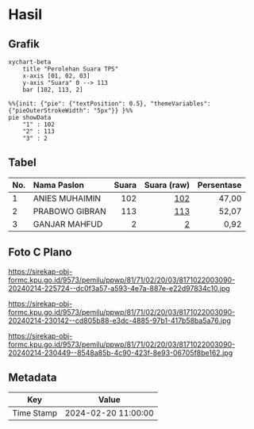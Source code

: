 # Hasil

## Grafik

```mermaid
xychart-beta
    title "Perolehan Suara TPS"
    x-axis [01, 02, 03]
    y-axis "Suara" 0 --> 113
    bar [102, 113, 2]
```

```mermaid
%%{init: {"pie": {"textPosition": 0.5}, "themeVariables": {"pieOuterStrokeWidth": "5px"}} }%%
pie showData
    "1" : 102
    "2" : 113
    "3" : 2
```

## Tabel

| No. | Nama Paslon    | Suara | Suara (raw) | Persentase |
|:--- |:-------------- | -----:| -----------:| ----------:|
| 1   | ANIES MUHAIMIN | 102   | [102][p-1]  | 47,00      |
| 2   | PRABOWO GIBRAN | 113   | [113][p-2]  | 52,07      |
| 3   | GANJAR MAHFUD  | 2     | [2][p-3]    | 0,92       |


[p-1]: https://github.com/gigit-pemilu/pemilu-2024-81-maluku/blob/main/pilpres/hitung-suara/sub/81-maluku/sub/71-kota-ambon/sub/02-sirimau/sub/2003-batu-merah/sub/090-tps/sub/paslon-1.txt
[p-2]: https://github.com/gigit-pemilu/pemilu-2024-81-maluku/blob/main/pilpres/hitung-suara/sub/81-maluku/sub/71-kota-ambon/sub/02-sirimau/sub/2003-batu-merah/sub/090-tps/sub/paslon-2.txt
[p-3]: https://github.com/gigit-pemilu/pemilu-2024-81-maluku/blob/main/pilpres/hitung-suara/sub/81-maluku/sub/71-kota-ambon/sub/02-sirimau/sub/2003-batu-merah/sub/090-tps/sub/paslon-3.txt

## Foto C Plano

https://sirekap-obj-formc.kpu.go.id/9573/pemilu/ppwp/81/71/02/20/03/8171022003090-20240214-225724--dc0f3a57-a593-4e7a-887e-e22d97834c10.jpg

https://sirekap-obj-formc.kpu.go.id/9573/pemilu/ppwp/81/71/02/20/03/8171022003090-20240214-230142--cd805b88-e3dc-4885-97b1-417b58ba5a76.jpg

https://sirekap-obj-formc.kpu.go.id/9573/pemilu/ppwp/81/71/02/20/03/8171022003090-20240214-230449--8548a85b-4c90-423f-8e93-06705f8be162.jpg


## Metadata

| Key        | Value               |
| ---------- | ------------------- |
| Time Stamp | 2024-02-20 11:00:00 |



